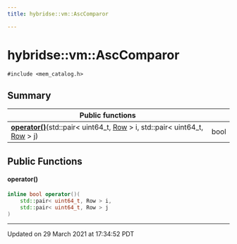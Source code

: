```yaml
---
title: hybridse::vm::AscComparor

---
```

# hybridse::vm::AscComparor



`#include <mem_catalog.h>`

## Summary


|  Public functions|            |
| -------------- | -------------- |
|**[operator()](/hybridse/usage/api/c++/Classes/structhybridse_1_1vm_1_1_asc_comparor.md#function-operator())**(std::pair< uint64_t, [Row](/hybridse/usage/api/c++/Classes/classhybridse_1_1codec_1_1_row.md) > i, std::pair< uint64_t, [Row](/hybridse/usage/api/c++/Classes/classhybridse_1_1codec_1_1_row.md) > j)| bool  |

## Public Functions

#### operator()

```cpp
inline bool operator()(
    std::pair< uint64_t, Row > i,
    std::pair< uint64_t, Row > j
)
```


-------------------------------

Updated on 29 March 2021 at 17:34:52 PDT